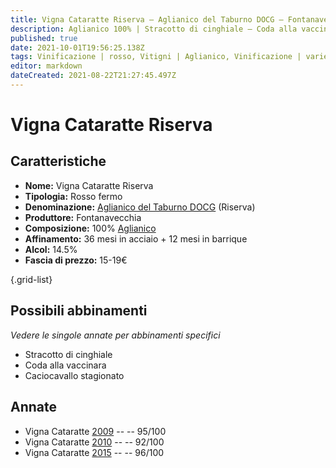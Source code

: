 ```yaml
---
title: Vigna Cataratte Riserva – Aglianico del Taburno DOCG – Fontanavecchia – Campania (IT) – 15-19€ – 5★
description: Aglianico 100% | Stracotto di cinghiale – Coda alla vaccinara – Caciocavallo stagionato
published: true
date: 2021-10-01T19:56:25.138Z
tags: Vinificazione | rosso, Vitigni | Aglianico, Vinificazione | varietale, stracotto di cinghiale, coda alla vaccinara, Alimento | formaggio, Alimento-dettagli | Caciocavallo stagionato, Vinificazione | fermo, Valutazioni | 5 stelle, Prezzi | 15-19€
editor: markdown
dateCreated: 2021-08-22T21:27:45.497Z
---
```


# Vigna Cataratte Riserva

## Caratteristiche
- **Nome:** Vigna Cataratte Riserva
- **Tipologia:** Rosso fermo
- **Denominazione:** [Aglianico del Taburno DOCG](/denominazioni/Italia/Campania/DOCG/Aglianico-del-Taburno) (Riserva)
- **Produttore:** Fontanavecchia
- **Composizione:** 100% [Aglianico](/vitigni/Italia/bacca-nera/aglianico)
- **Affinamento:** 36 mesi in acciaio + 12 mesi in barrique
- **Alcol:** 14.5%
- **Fascia di prezzo:** 15-19€

{.grid-list}



## Possibili abbinamenti
*Vedere le singole annate per abbinamenti specifici*

- Stracotto di cinghiale
- Coda alla vaccinara
- Caciocavallo stagionato

## Annate
- Vigna Cataratte [2009](/vini/Italia/Campania/Fontanavecchia/Vigna-Cataratte-Riserva/2009) -- <span class="star-5"></span> -- 95/100
- Vigna Cataratte [2010](/vini/Italia/Campania/Fontanavecchia/Vigna-Cataratte-Riserva/2010) -- <span class="star-5"></span> -- 92/100
- Vigna Cataratte [2015](/vini/Italia/Campania/Fontanavecchia/Vigna-Cataratte-Riserva/2015) -- <span class="star-5"></span> -- 96/100